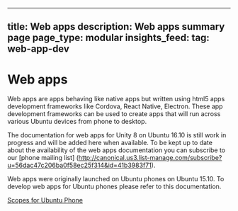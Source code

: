 ----
title: Web apps
description: Web apps summary page
page_type: modular
insights_feed:
    tag: web-app-dev
----

# Web apps

Web apps are apps behaving like native apps but written using html5 apps development frameworks like Cordova, React Native, Electron. These app development frameworks can be used to create apps that will run across various Ubuntu devices from phone to desktop.

The documentation for web apps for Unity 8 on Ubuntu 16.10 is still work in progress and will be added here when available. To be kept up to date about the availability of the web apps documentation you can subscribe to our [phone mailing list] (http://canonical.us3.list-manage.com/subscribe?u=56dac47c206ba0f58ec25f314&id=41b3983f71).

Web apps were originally launched on Ubuntu phones on Ubuntu 15.10. To develop web apps for Ubuntu phones please refer to this documentation.

[Scopes for Ubuntu Phone](http://)
